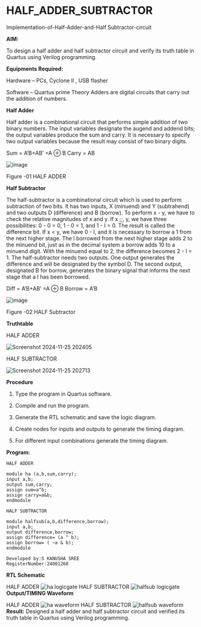 # HALF_ADDER_SUBTRACTOR

Implementation-of-Half-Adder-and-Half Subtractor-circuit

**AIM:**

To design a half adder and half subtractor circuit and verify its truth table in Quartus using Verilog programming.

**Equipments Required:**

Hardware – PCs, Cyclone II , USB flasher 

Software – Quartus prime Theory Adders are digital circuits that carry out the addition of numbers.

**Half Adder**

Half adder is a combinational circuit that performs simple addition of two binary numbers. The input variables designate the augend and addend bits; the output variables produce the sum and carry. It is necessary to specify two output variables because the result may consist of two binary digits.

Sum = A’B+AB’ =A ⊕ B Carry = AB

![image](https://github.com/naavaneetha/HALF_ADDER_SUBTRACTOR/assets/154305477/bd4a0b2c-cdbc-4184-ab08-81578f121e1f)

Figure -01 HALF ADDER

**Half Subtractor**

The half-subtractor is a combinational circuit which is used to perform subtraction of two bits. It has two inputs, X (minuend) and Y (subtrahend) and two outputs D (difference) and B (borrow). To perform x - y, we have to check the relative magnitudes of x and y. If x ;;, y, we have three possibilities: 0 - 0 = 0, 1 - 0 = 1, and 1 - I = 0. The result is called the difference bit. If x < y, we have 0 - I, and it is necessary to borrow a 1 from the next higher stage. The I borrowed from the next higher stage adds 2 to the minuend bit, just as in the decimal system a borrow adds 10 to a minuend digit. With the minuend equal to 2, the difference becomes 2 - I = 1. The half-subtractor needs two outputs. One output generates the difference and will be designated by the symbol D. The second output, designated B for borrow, generates the binary signal that informs the next stage that a I has been borrowed. 

Diff = A’B+AB’ =A ⊕ B
Borrow = A’B

 ![image](https://github.com/naavaneetha/HALF_ADDER_SUBTRACTOR/assets/154305477/d76b099c-513f-4e7c-843a-e2fd028a531a)

Figure -02 HALF Subtractor

**Truthtable**

HALF ADDER

![Screenshot 2024-11-25 202405](https://github.com/user-attachments/assets/b8915e2b-b090-4f13-9696-20af6e21fe89)

HALF SUBTRACTOR

![Screenshot 2024-11-25 202713](https://github.com/user-attachments/assets/46e5272a-b548-429c-a799-be47c7a8a865)

**Procedure**

1.	Type the program in Quartus software.

2.	Compile and run the program.

3.	Generate the RTL schematic and save the logic diagram.

4.	Create nodes for inputs and outputs to generate the timing diagram.

5.	For different input combinations generate the timing diagram.


**Program:**
```
HALF ADDER

module ha (a,b,sum,carry);
input a,b;
output sum,carry;
assign sum=a^b;
assign carry=a&b;
endmodule 

HALF SUBTRACTOR

module halfsub(a,b,difference,borrow);
input a,b;
output difference,borrow;
assign difference= (a ^ b);
assign borrow= ( ~a & b);
endmodule

Developed by:S KANUSHA SREE
RegisterNumber:24001268
```
**RTL Schematic**

HALF ADDER
![ha logicgate](https://github.com/user-attachments/assets/b50f5480-c955-4d3b-95bb-a3ec8e0290b7)
HALF SUBTRACTOR
![halfsub logicgate](https://github.com/user-attachments/assets/6100edff-7872-4e40-8b8d-765751a02e2c)
**Output/TIMING Waveform**

HALF ADDER
![ha waveform](https://github.com/user-attachments/assets/c4797977-8242-4e0a-a613-11469f0dc21f)
HALF SUBTRACTOR
![halfsub waveform](https://github.com/user-attachments/assets/6ae1a278-fd3a-426a-b09b-1f07b5d49a32)
**Result:**
Designed a half adder and half subtractor circuit and verified its truth table in Quartus using Verilog programming.


